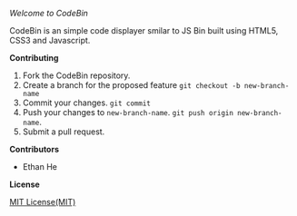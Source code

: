 *Welcome to CodeBin*

CodeBin is an simple code displayer smilar to JS Bin built using HTML5, CSS3 and Javascript.

**Contributing**

1. Fork the CodeBin repository.
2. Create a branch for the proposed feature `git checkout -b new-branch-name`
3. Commit your changes. `git commit`
4. Push your changes to `new-branch-name`. `git push origin new-branch-name`.
5. Submit a pull request.

**Contributors**

+ Ethan He

**License**

[MIT License(MIT)](https://opensource.org/licenses/MIT)
